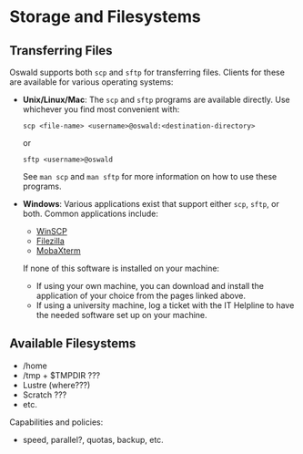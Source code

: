 # Storage and Filesystems

## Transferring Files

Oswald supports both `scp` and `sftp` for transferring files. Clients for these are available for various operating systems:

- **Unix/Linux/Mac**: The `scp` and `sftp` programs are available directly. Use whichever you find most convenient with:

    ```
    scp <file-name> <username>@oswald:<destination-directory>
    ```

    or

    ```
    sftp <username>@oswald
    ```

    See `man scp` and `man sftp` for more information on how to use these programs.

- **Windows**: Various applications exist that support either `scp`, `sftp`, or both. Common applications include:
    - [WinSCP](https://winscp.net/eng/index.php)
    - [Filezilla](https://filezilla-project.org/)
    - [MobaXterm](https://mobaxterm.mobatek.net)

    If none of this software is installed on your machine:
    
    - If using your own machine, you can download and install the application of your choice from the pages linked above.
    - If using a university machine, log a ticket with the IT Helpline to have the needed software set up on your machine.

## Available Filesystems

- /home
- /tmp + $TMPDIR ???
- Lustre (where???)
- Scratch ???
- etc.

Capabilities and policies:

- speed, parallel?, quotas, backup, etc.
